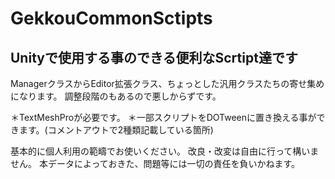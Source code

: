 # GekkouCommonSctipts
## Unityで使用する事のできる便利なScrtipt達です
ManagerクラスからEditor拡張クラス、ちょっとした汎用クラスたちの寄せ集めになります。
調整段階のもあるので悪しからずです。

＊TextMeshProが必要です。
＊一部スクリプトをDOTweenに置き換える事ができます。(コメントアウトで2種類記載している箇所)

基本的に個人利用の範疇でお使いください。
改良・改変は自由に行って構いません。
本データによっておきた、問題等には一切の責任を負いかねます。